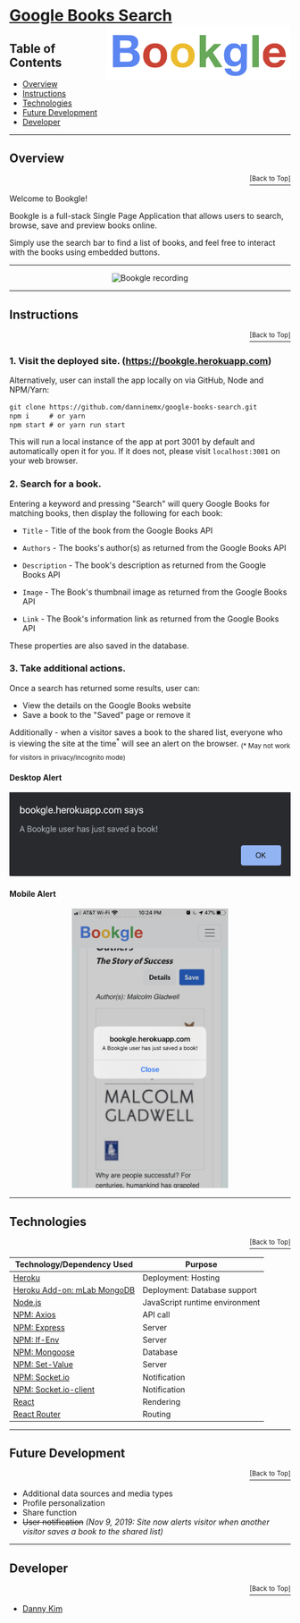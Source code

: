 # <a href="https://bookgle.herokuapp.com">Google Books Search</a> <img src="https://github.com/danninemx/google-books-search/blob/master/client/src/components/Nav/bookgle-logo.png/" alt="Bookgle logo" align="right" height="100"> <a name="top"></a>

## Table of Contents <a name="toc"></a>

- [Overview](#overview)
- [Instructions](#instructions)
- [Technologies](#technologies)
- [Future Development](#future)
- [Developer](#team)

---

## Overview <a name="overview"></a>

<p align='right'><a href='#top'><sup>[Back to Top]</sup></a></p>

Welcome to Bookgle!

Bookgle is a full-stack Single Page Application that allows users to search, browse, save and preview books online.

Simply use the search bar to find a list of books, and feel free to interact with the books using embedded buttons.

---

<!-- ![bookgle-recording](./client/public/bookgle-recording.gif)  -->
<p align="center"><img src="https://github.com/danninemx/google-books-search/blob/master/client/public/bookgle-recording.gif" alt="Bookgle recording" height="640"> </p>

---

## Instructions <a name="instructions"></a>

<p align='right'><a href='#top'><sup>[Back to Top]</sup></a></p>

### 1. Visit the deployed site. (https://bookgle.herokuapp.com)

Alternatively, user can install the app locally on via GitHub, Node and NPM/Yarn:

```
git clone https://github.com/danninemx/google-books-search.git
npm i     # or yarn
npm start # or yarn run start
```

This will run a local instance of the app at port 3001 by default and automatically open it for you. If it does not, please visit `localhost:3001` on your web browser.

### 2. Search for a book.

Entering a keyword and pressing "Search" will query Google Books for matching books, then display the following for each book:

- `Title` - Title of the book from the Google Books API

- `Authors` - The books's author(s) as returned from the Google Books API

- `Description` - The book's description as returned from the Google Books API

- `Image` - The Book's thumbnail image as returned from the Google Books API

- `Link` - The Book's information link as returned from the Google Books API

These properties are also saved in the database.

### 3. Take additional actions.

Once a search has returned some results, user can:

- View the details on the Google Books website
- Save a book to the "Saved" page or remove it

Additionally - when a visitor saves a book to the shared list, everyone who is viewing the site at the time<sup>\*</sup> will see an alert on the browser.
<sub>(\* May not work for visitors in privacy/incognito mode)</sub>

#### Desktop Alert

<p align="center"><img src="https://github.com/danninemx/google-books-search/blob/master/client/public/bookgle-alert.png" alt="Bookgle desktop alert" height="150"> </p>

#### Mobile Alert

<p align="center"><img src="https://github.com/danninemx/google-books-search/blob/master/client/public/bookgle-alert-mobile.png" alt="Bookgle mobile alert" height="500"> </p>

---

## Technologies <a name="technologies"></a>

<p align='right'><a href='#top'><sup>[Back to Top]</sup></a></p>

| Technology/Dependency Used                                                 | Purpose                        |
| -------------------------------------------------------------------------- | ------------------------------ |
| [Heroku](https://heroku.com)                                               | Deployment: Hosting            |
| [Heroku Add-on: mLab MongoDB](https://elements.heroku.com/addons/mongolab) | Deployment: Database support   |
| [Node.js](https://nodejs.org/en/)                                          | JavaScript runtime environment |
| [NPM: Axios](https://www.npmjs.com/package/axios)                          | API call                       |
| [NPM: Express](https://www.npmjs.com/package/express)                      | Server                         |
| [NPM: If-Env](https://www.npmjs.com/package/if-env)                        | Server                         |
| [NPM: Mongoose](https://www.npmjs.com/package/mongoose)                    | Database                       |
| [NPM: Set-Value](https://www.npmjs.com/package/set-value)                  | Server                         |
| [NPM: Socket.io](https://www.npmjs.com/package/socket.io)                  | Notification                   |
| [NPM: Socket.io-client](https://www.npmjs.com/package/socket.io-client)    | Notification                   |
| [React](https://github.com/facebookincubator/create-react-app)             | Rendering                      |
| [React Router](https://www.npmjs.com/package/react-router-dom)             | Routing                        |

---

## Future Development <a name="future"></a>

<p align='right'><a href='#top'><sup>[Back to Top]</sup></a></p>

- Additional data sources and media types
- Profile personalization
- Share function
- ~~User notification~~ _(Nov 9, 2019: Site now alerts visitor when another visitor saves a book to the shared list)_

---

## Developer <a name="team"></a>

<p align='right'><a href='#top'><sup>[Back to Top]</sup></a></p>

- [Danny Kim](https://github.com/danninemx)
